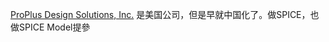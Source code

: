 [ProPlus Design Solutions, Inc.](https://link.zhihu.com/?target=http%3A//www.proplussolutions.com/) 是美国公司，但是早就中国化了。做SPICE，也做SPICE Model提參


